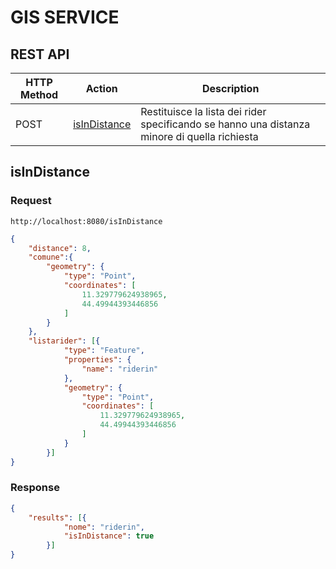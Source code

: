 # GIS SERVICE
## REST API
|HTTP Method	| Action		| Description				|
|---------------|---------------|---------------------------|
|POST			| [isInDistance](#isInDistance)| Restituisce la lista dei rider specificando se hanno una distanza minore di quella richiesta|

## isInDistance

### Request
`http://localhost:8080/isInDistance` 
``` JSON
{
    "distance": 8, 
    "comune":{
        "geometry": {
            "type": "Point",
            "coordinates": [
                11.329779624938965,
                44.49944393446856
            ]
        }
    }, 
    "listarider": [{
            "type": "Feature",
            "properties": {
                "name": "riderin"
            },
            "geometry": {
                "type": "Point",
                "coordinates": [
                    11.329779624938965,
                    44.49944393446856
                ]
            }
        }]
}
```
### Response
``` JSON
{
    "results": [{
            "nome": "riderin",
            "isInDistance": true
        }]
}
```